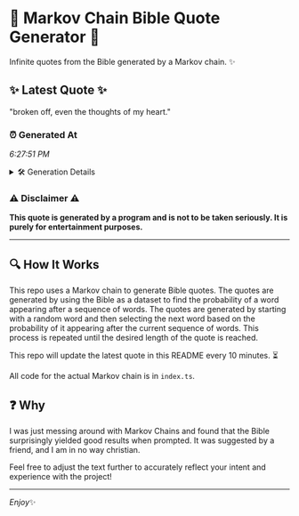 # 📖 Markov Chain Bible Quote Generator 📖

Infinite quotes from the Bible generated by a Markov chain. ✨

## ✨ Latest Quote ✨
"broken off, even the thoughts of my heart."

### ⏰ Generated At
*6:27:51 PM*

<details>
    <summary>🛠️ Generation Details</summary>
    <p>
        <strong>🌱 Seed:</strong> broken<br>
        <strong>🔄 Iterations:</strong> 7<br>
        <strong>📜 Context History:</strong><br>[ broken ]: off,<br>[ broken, off, ]: even<br>[ broken, off,, even ]: the<br>[ broken, off,, even, the ]: thoughts<br>[ broken, off,, even, the, thoughts ]: of<br>[ broken, off,, even, the, thoughts, of ]: my<br>[ off,, even, the, thoughts, of, my ]: heart.<br>
    </p>
</details>

### ⚠️ Disclaimer ⚠️
**This quote is generated by a program and is not to be taken seriously. It is purely for entertainment purposes.**

---

## 🔍 How It Works

This repo uses a Markov chain to generate Bible quotes. The quotes are generated by using the Bible as a dataset to find the probability of a word appearing after a sequence of words. The quotes are generated by starting with a random word and then selecting the next word based on the probability of it appearing after the current sequence of words. This process is repeated until the desired length of the quote is reached.

This repo will update the latest quote in this README every 10 minutes. ⏳

All code for the actual Markov chain is in `index.ts`.

## ❓ Why

I was just messing around with Markov Chains and found that the Bible surprisingly yielded good results when prompted. 
It was suggested by a friend, and I am in no way christian.

Feel free to adjust the text further to accurately reflect your intent and experience with the project!

---

*Enjoy*✨

